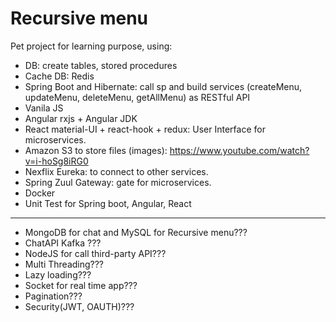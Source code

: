 # Recursive menu
Pet project for learning purpose, using:
- DB:  create tables, stored procedures
- Cache DB: Redis
- Spring Boot and Hibernate: call sp and build services (createMenu, updateMenu, deleteMenu, getAllMenu) as RESTful API
- Vanila JS
- Angular rxjs + Angular JDK
- React material-UI + react-hook + redux: User Interface for microservices.
- Amazon S3 to store files (images): https://www.youtube.com/watch?v=i-hoSg8iRG0
- Nexflix Eureka: to connect to other services.
- Spring Zuul Gateway: gate for microservices.
- Docker
- Unit Test for Spring boot, Angular, React
------------------------------------------
- MongoDB for chat and MySQL for Recursive menu???
- ChatAPI Kafka ???
- NodeJS for call third-party API??? 
- Multi Threading???
- Lazy loading???
- Socket for real time app???
- Pagination???
- Security(JWT, OAUTH)???
